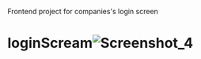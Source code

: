 Frontend project for companies's login screen
# loginScream![Screenshot_4](https://github.com/thiagosctto/loginScream/assets/104689440/def8ef0c-9a63-4b03-a69c-0bc1648cf519)
